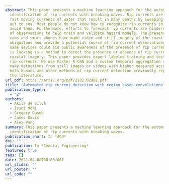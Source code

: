 ```yaml
---
abstract: This paper presents a machine learning approach for the automatic
  identification of rip currents with breaking waves. Rip currents are dangerous
  fast moving currents of water that result in many deaths by sweeping people
  out to sea. Most people do not know how to recognize rip currents in order to
  avoid them. Furthermore, efforts to forecast rip currents are hindered by lack
  of observations to help train and validate hazard models. The presence of web
  cams and smart phones have made video and still imagery of the coast
  ubiquitous and provide a potential source of rip current observations. These
  same devices could aid public awareness of the presence of rip currents. What
  is lacking is a method to detect the presence or absence of rip currents from
  coastal imagery. This paper provides expert labeled training and test data for
  rip currents. We use Faster R-CNN and a custom temporal aggregation stage to
  make detections from still images or videos with higher measured accuracy than
  both humans and other methods of rip current detection previously reported in
  the literature.
url_pdf: https://arxiv.org/pdf/2102.02902.pdf
title: 'Automated rip current detection with region based convolutional neural networks'
publication_types:
  - "2"
authors:
  - Akila de Silva
  - Issei Mori
  - Gregory Dusek
  - James Davis
  - Alex Pang
summary: This paper presents a machine learning approach for the automatic
  identification of rip currents with breaking waves.
publication_short: In *AGU*
doi: ""
publication: In *Coastal Engineering*
featured: true
tags: []
date: 2021-02-08T00:00:00Z
url_slides: ""
url_poster: ""
url_code: ""
---
```

